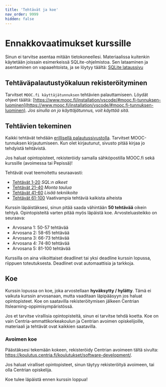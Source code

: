 ```yaml
---
title: 'Tehtävät ja koe'
nav_order: 9999
hidden: false
---
```


# Ennakkovaatimukset kurssille

Sinun ei tarvitse asentaa mitään tietokoneellesi. Materiaalissa kuitenkin käytetään joissain esimerkeissä SQLite-ohjelmistoa. Sen lataaminen ja asentaminen on vapaaehtoista, ja se löytyy täältä: [SQLite lataussivu](https://www.sqlite.org/download.html)

## Tehtäväpalautustyökaluun rekisteröityminen

Tarvitset `MOOC.fi käyttäjätunnuksen` tehtävien palauttamiseen. Löydät ohjeet täältä: [https://www.mooc.fi/installation/vscode/#mooc.fi-tunnuksen-luominen](https://www.mooc.fi/installation/vscode/#mooc.fi-tunnuksen-luominen). *Jos sinulla on jo käyttäjätunnus, voit käyttää sitä.*

## Tehtävien tekeminen

Kaikki tehtävät tehdään [erillisellä palautussivustolla](https://sql-trainer.azurewebsites.net/#1). Tarvitset MOOC-tunnuksen kirjautumiseen. Kun olet kirjautunut, sivusto pitää kirjaa jo tehdyistä tehtävistä.

<Note>
Jos haluat opintopisteet, rekisteröidy samalla sähköpostilla MOOC.fi sekä kurssille (avoimessa tai Pepissä)!
</Note>

Tehtävät ovat teemoitettu seuraavasti:

* [Tehtävät 1-20](https://sql-trainer.azurewebsites.net/#1) *SQL:n alkeet*
* [Tehtävät 21-40](https://sql-trainer.azurewebsites.net/#21) *Monta taulua*
* [Tehtävät 41-60](https://sql-trainer.azurewebsites.net/#41) *Lisää tekniikoita*
* [Tehtävät 61-100](https://sql-trainer.azurewebsites.net/#61) Vaativampia tehtäviä kaikista aiheista

Kurssin läpäistäksesi, sinun pitää saada vähintään **50 tehtävää** oikein tehtyä. Opintopisteitä varten pitää myös läpäistä koe. Arvosteluasteikko on seuraava:

* Arvosana 1: 50-57 tehtävää
* Arvosana 2: 58-65 tehtävää
* Arvosana 3: 66-73 tehtävää
* Arvosana 4: 74-80 tehtävää
* Arvosana 5: 81-100 tehtävää

Kurssilla on aina viikoittaiset deadlinet tai yksi deadline kurssin lopussa, riippuen toteutuksesta. Deadlinet ovat automaattisia ja tarkkoja.


## Koe

Kurssin lopussa on koe, joka arvostellaan **hyväksytty / hylätty**. Tämä ei vaikuta kurssin arvosanaan, mutta vaaditaan läpipääsyyn jos haluat opintopisteet. Koe on saatavilla rekisteröitymisen jälkeen Centrian Itslearning-oppimisympäristössä.

Jos et tarvitse virallisia opintopisteitä, sinun ei tarvitse tehdä koetta. Koe on vain Centria-ammattikorkeakoulun ja Centrian avoimen opiskelijoille, materiaali ja tehtävät ovat kaikkien saatavilla.

### Avoimen koe

Päästäksesi tekemään kokeen, rekisteröidy Centrian avoimeen tältä sivulta: https://koulutus.centria.fi/koulutukset/software-development/.

Jos haluat viralliset opintopisteet, sinun täytyy rekisteröityä avoimeen, tai olla Centrian opiskelija.

<Note>Koe tulee läpäistä ennen kurssin loppua!</Note>
